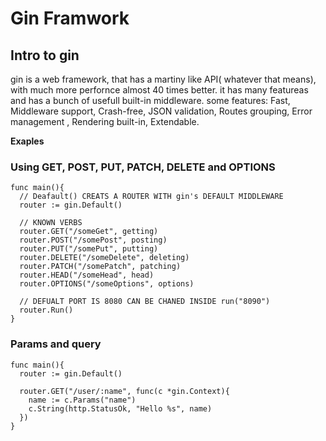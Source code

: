 # Gin Framwork
## Intro to gin

gin is a web framework, that has a martiny like API( whatever that means),
with much more perfornce almost 40 times better.
it has many featureas and has a bunch of usefull built-in middleware.
some features: 
Fast, Middleware support, Crash-free, JSON validation, Routes grouping, Error management
, Rendering built-in, Extendable.

**Exaples**

### Using GET, POST, PUT, PATCH, DELETE and OPTIONS
```
func main(){
  // Deafault() CREATS A ROUTER WITH gin's DEFAULT MIDDLEWARE
  router := gin.Default()
  
  // KNOWN VERBS
  router.GET("/someGet", getting)
  router.POST("/somePost", posting)
  router.PUT("/somePut", putting)
  router.DELETE("/someDelete", deleting)
  router.PATCH("/somePatch", patching)
  router.HEAD("/someHead", head)
  router.OPTIONS("/someOptions", options)
  
  // DEFUALT PORT IS 8080 CAN BE CHANED INSIDE run("8090")
  router.Run()
}
```

### Params and query
```
func main(){
  router := gin.Default()
  
  router.GET("/user/:name", func(c *gin.Context){
    name := c.Params("name")
    c.String(http.StatusOk, "Hello %s", name)
  })
}
```
